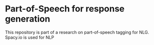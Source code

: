 # Part-of-Speech for response generation
This repository is part of a research on part-of-speech tagging for NLG.
Spacy.io is used for NLP
